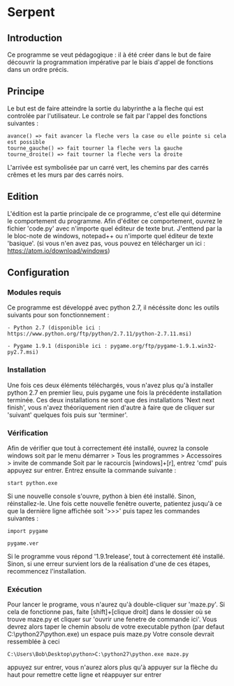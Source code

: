 # Serpent

## Introduction

Ce programme se veut pédagogique : il à été créer dans le but de faire découvrir
la programmation impérative par le biais d'appel de fonctions dans un ordre précis.

## Principe

Le but est de faire atteindre la sortie du labyrinthe a la fleche qui est controlée par
l'utilisateur.
Le controle se fait par l'appel des fonctions suivantes :

 	avance() => fait avancer la fleche vers la case ou elle pointe si cela est possible
	tourne_gauche() => fait tourner la fleche vers la gauche
	tourne_droite() => fait tourner la fleche vers la droite

L'arrivée est symbolisée par un carré vert, les chemins par des carrés crêmes et les murs
par des carrés noirs.

## Edition

L'édition est la partie principale de ce programme, c'est elle qui détermine le comportement
du programme.
Afin d'éditer ce comportement, ouvrez le fichier 'code.py' avec n'importe quel éditeur de texte brut.
J'enttend par la le bloc-note de windows, notepad++ ou n'importe quel éditeur de texte 'basique'.
(si vous n'en avez pas, vous pouvez en télécharger un ici : https://atom.io/download/windows)

## Configuration

### Modules requis
	
Ce programme est développé avec python 2.7, il nécéssite donc les outils suivants pour
son fonctionnement :

	- Python 2.7 (disponible ici : https://www.python.org/ftp/python/2.7.11/python-2.7.11.msi)
	
	- Pygame 1.9.1 (disponible ici : pygame.org/ftp/pygame-1.9.1.win32-py2.7.msi)

	
### Installation

Une fois ces deux éléments téléchargés, vous n'avez plus qu'à installer python 2.7 en premier
lieu, puis pygame une fois la précédente installation terminée.
Ces deux installations ne sont que des installations 'Next next finish', vous n'avez
théoriquement rien d'autre à faire que de cliquer sur 'suivant' quelques fois puis sur
'terminer'.

### Vérification

Afin de vérifier que tout à correctement été installé, ouvrez la console windows
soit par le menu démarrer > Tous les programmes > Accessoires > invite de commande
Soit par le racourcis [windows]+[r], entrez 'cmd' puis appuyez sur entrer.
Entrez ensuite la commande suivante :
	
	start python.exe

Si une nouvelle console s'ouvre, python à bien été installé. Sinon, réinstallez-le.
Une fois cette nouvelle fenêtre ouverte, patientez jusqu'à ce que la dernière ligne
affichée soit '>>>' puis tapez les commandes suivantes :
	
	import pygame

	pygame.ver

Si le programme vous répond '1.9.1release', tout à correctement été installé. Sinon, si une erreur
survient lors de la réalisation d'une de ces étapes, recommencez l'installation.

### Exécution

Pour lancer le programe, vous n'aurez qu'à double-cliquer sur 'maze.py'.
Si cela de fonctionne pas, faite [shift]+[clique droit] dans le dossier où se trouve maze.py et cliquer
sur 'ouvrir une fenetre de commande ici'.
Vous devrez alors taper le chemin absolu de votre executable python (par defaut C:\python27\python.exe)
un espace puis maze.py 
Votre console devrait ressemblée à ceci 

	C:\Users\Bob\Desktop\python>C:\python27\python.exe maze.py

appuyez sur entrer, vous n'aurez alors plus qu'à appuyer sur la flèche du haut pour remettre cette ligne
et réappuyer sur entrer

